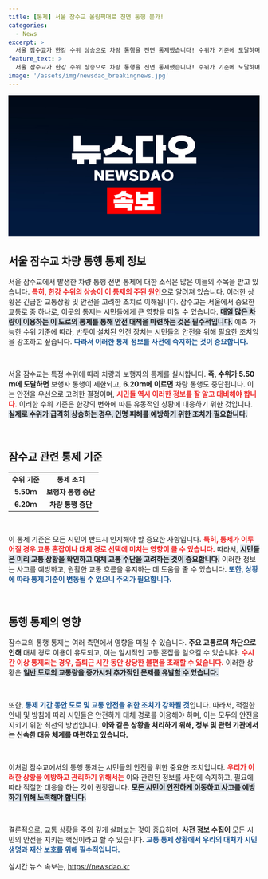 ```yaml
---
title: [통제] 서울 잠수교 올림픽대로 전면 통행 불가!
categories:
  - News
excerpt: >
  서울 잠수교가 한강 수위 상승으로 차량 통행을 전면 통제했습니다! 수위가 기준에 도달하며 보행자도 통행이 제한되는데, 어떤 상황이 펼쳐지고 있을까요? 클릭해서 자세한 소식을 확인하세요!
feature_text: >
  서울 잠수교가 한강 수위 상승으로 차량 통행을 전면 통제했습니다! 수위가 기준에 도달하며 보행자도 통행이 제한되는데, 어떤 상황이 펼쳐지고 있을까요? 클릭해서 자세한 소식을 확인하세요!
image: '/assets/img/newsdao_breakingnews.jpg'
---
```


<p><img src="/assets/img/newsdao_breakingnews.jpg" alt="firstkoreanews 속보" /></p>

<h2 data-ke-size="size26">서울 잠수교 차량 통행 통제 정보</h2>

<p data-ke-size="size16">서울 잠수교에서 발생한 차량 통행 전면 통제에 대한 소식은 많은 이들의 주목을 받고 있습니다. <b><span style="color: #ee2323;">특히, 한강 수위의 상승이 이 통제의 주된 원인</span></b>으로 알려져 있습니다. 이러한 상황은 긴급한 교통상황 및 안전을 고려한 조치로 이해됩니다. 잠수교는 서울에서 중요한 교통로 중 하나로, 이곳의 통제는 시민들에게 큰 영향을 미칠 수 있습니다. <b><span style="background-color: #21538527;">매일 많은 차량이 이용하는 이 도로의 통제를 통해 안전 대책을 마련하는 것은 필수적입니다.</span></b> 예측 가능한 수위 기준에 따라, 반듯이 설치된 안전 장치는 시민들의 안전을 위해 필요한 조치임을 강조하고 싶습니다. <b><span style="color: #1a5490;">따라서 이러한 통제 정보를 사전에 숙지하는 것이 중요합니다.</span></b></p>

<p data-ke-size="size16">&nbsp;</p>

<p>서울 잠수교는 특정 수위에 따라 차량과 보행자의 통제를 실시합니다. <b>즉, 수위가 5.50ｍ에 도달하면</b> 보행자 통행이 제한되고, <b>6.20ｍ에 이르면</b> 차량 통행도 중단됩니다. 이는 안전을 우선으로 고려한 결정이며, <b><span style="color: #ee2323;">시민들 역시 이러한 정보를 잘 알고 대비해야 합니다.</span></b> 이러한 수위 기준은 한강의 변화에 따른 유동적인 상황에 대응하기 위한 것입니다. <b><span style="background-color: #21538527;">실제로 수위가 급격히 상승하는 경우, 인명 피해를 예방하기 위한 조치가 필요합니다.</span></b> </p>

<p data-ke-size="size16">&nbsp;</p>

<h2 data-ke-size="size26">잠수교 관련 통제 기준</h2>

<table>
  <tr>
    <td style="text-align: center; height: 17px;"><b>수위 기준</b></td>
    <td style="text-align: center; height: 17px;"><b>통제 조치</b></td>
  </tr>
  <tr>
    <td style="text-align: center; height: 17px;"><b>5.50ｍ</b></td>
    <td style="text-align: center; height: 17px;"><b>보행자 통행 중단</b></td>
  </tr>
  <tr>
    <td style="text-align: center; height: 17px;"><b>6.20ｍ</b></td>
    <td style="text-align: center; height: 17px;"><b>차량 통행 중단</b></td>
  </tr>
</table>

<p data-ke-size="size16">&nbsp;</p>

<p>이 통제 기준은 모든 시민이 반드시 인지해야 할 중요한 사항입니다. <b><span style="color: #ee2323;">특히, 통제가 이루어질 경우 교통 혼잡이나 대체 경로 선택에 미치는 영향이 클 수 있습니다.</span></b> 따라서, <b><span style="background-color: #21538527;">시민들은 미리 교통 상황을 확인하고 대체 교통 수단을 고려하는 것이 중요합니다.</span></b> 이러한 정보는 사고를 예방하고, 원활한 교통 흐름을 유지하는 데 도움을 줄 수 있습니다. <b><span style="color: #1a5490;">또한, 상황에 따라 통제 기준이 변동될 수 있으니 주의가 필요합니다.</span></b></p>

<p data-ke-size="size16">&nbsp;</p>

<h2 data-ke-size="size26">통행 통제의 영향</h2>

<p>잠수교의 통행 통제는 여러 측면에서 영향을 미칠 수 있습니다. <b>주요 교통로의 차단으로 인해</b> 대체 경로 이용이 유도되고, 이는 일시적인 교통 혼잡을 일으킬 수 있습니다. <b><span style="color: #ee2323;">수시간 이상 통제되는 경우, 출퇴근 시간 동안 상당한 불편을 초래할 수 있습니다.</span></b> 이러한 상황은 <b><span style="background-color: #21538527;">일반 도로의 교통량을 증가시켜 추가적인 문제를 유발할 수 있습니다.</span></b> </p>

<p data-ke-size="size16">&nbsp;</p>

<p>또한, <b><span style="color: #1a5490;">통제 기간 동안 도로 및 교통 안전을 위한 조치가 강화될 것</span></b>입니다. 따라서, 적절한 안내 및 방침에 따라 시민들은 안전하게 대체 경로를 이용해야 하며, 이는 모두의 안전을 지키기 위한 최선의 방법입니다. <b>이와 같은 상황을 처리하기 위해, 정부 및 관련 기관에서는 신속한 대응 체계를 마련하고 있습니다.</b></p>

<p data-ke-size="size16">&nbsp;</p>

<p>이처럼 잠수교에서의 통행 통제는 시민들의 안전을 위한 중요한 조치입니다. <b><span style="color: #ee2323;">우리가 이러한 상황을 예방하고 관리하기 위해서는</span></b> 이와 관련된 정보를 사전에 숙지하고, 필요에 따라 적절한 대응을 하는 것이 권장됩니다. <b><span style="background-color: #21538527;">모든 시민이 안전하게 이동하고 사고를 예방하기 위해 노력해야 합니다.</span></b> </p>

<p data-ke-size="size16">&nbsp;</p>

<p>결론적으로, 교통 상황을 주의 깊게 살펴보는 것이 중요하며, <b>사전 정보 수집이</b> 모든 시민의 안전을 지키는 핵심이라고 할 수 있습니다. <b><span style="color: #1a5490;">교통 통제 상황에서 우리의 대처가 시민 생명과 재산 보호를 위해 필수적입니다.</span></b></p>
실시간 뉴스 속보는, <a href="https://newsdao.kr" rel="dofollow">https://newsdao.kr</a>


